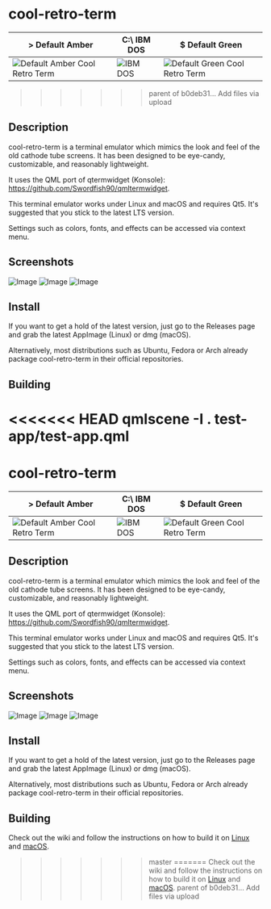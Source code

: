 # cool-retro-term

|> Default Amber|C:\ IBM DOS|$ Default Green|
|---|---|---|
|![Default Amber Cool Retro Term](https://user-images.githubusercontent.com/121322/32070717-16708784-ba42-11e7-8572-a8fcc10d7f7d.gif)|![IBM DOS](https://user-images.githubusercontent.com/121322/32070716-16567e5c-ba42-11e7-9e64-ba96dfe9b64d.gif)|![Default Green Cool Retro Term](https://user-images.githubusercontent.com/121322/32070715-163a1c94-ba42-11e7-80bb-41fbf10fc634.gif)|
>>>>>>> parent of b0deb31... Add files via upload

## Description
cool-retro-term is a terminal emulator which mimics the look and feel of the old cathode tube screens.
It has been designed to be eye-candy, customizable, and reasonably lightweight.

It uses the QML port of qtermwidget (Konsole): https://github.com/Swordfish90/qmltermwidget.

This terminal emulator works under Linux and macOS and requires Qt5. It's suggested that you stick to the latest LTS version.

Settings such as colors, fonts, and effects can be accessed via context menu.

## Screenshots
![Image](<https://i.imgur.com/TNumkDn.png>)
![Image](<https://i.imgur.com/hfjWOM4.png>)
![Image](<https://i.imgur.com/GYRDPzJ.jpg>)

## Install

If you want to get a hold of the latest version, just go to the Releases page and grab the latest AppImage (Linux) or dmg (macOS).

Alternatively, most distributions such as Ubuntu, Fedora or Arch already package cool-retro-term in their official repositories.

## Building

<<<<<<< HEAD
qmlscene -I . test-app/test-app.qml
=======
# cool-retro-term

|> Default Amber|C:\ IBM DOS|$ Default Green|
|---|---|---|
|![Default Amber Cool Retro Term](https://user-images.githubusercontent.com/121322/32070717-16708784-ba42-11e7-8572-a8fcc10d7f7d.gif)|![IBM DOS](https://user-images.githubusercontent.com/121322/32070716-16567e5c-ba42-11e7-9e64-ba96dfe9b64d.gif)|![Default Green Cool Retro Term](https://user-images.githubusercontent.com/121322/32070715-163a1c94-ba42-11e7-80bb-41fbf10fc634.gif)|

## Description
cool-retro-term is a terminal emulator which mimics the look and feel of the old cathode tube screens.
It has been designed to be eye-candy, customizable, and reasonably lightweight.

It uses the QML port of qtermwidget (Konsole): https://github.com/Swordfish90/qmltermwidget.

This terminal emulator works under Linux and macOS and requires Qt5. It's suggested that you stick to the latest LTS version.

Settings such as colors, fonts, and effects can be accessed via context menu.

## Screenshots
![Image](<https://i.imgur.com/TNumkDn.png>)
![Image](<https://i.imgur.com/hfjWOM4.png>)
![Image](<https://i.imgur.com/GYRDPzJ.jpg>)

## Install

If you want to get a hold of the latest version, just go to the Releases page and grab the latest AppImage (Linux) or dmg (macOS).

Alternatively, most distributions such as Ubuntu, Fedora or Arch already package cool-retro-term in their official repositories.

## Building

Check out the wiki and follow the instructions on how to build it on [Linux](https://github.com/Swordfish90/cool-retro-term/wiki/Build-Instructions-(Linux)) and [macOS](https://github.com/Swordfish90/cool-retro-term/wiki/Build-Instructions-(macOS)).
>>>>>>> master
=======
Check out the wiki and follow the instructions on how to build it on [Linux](https://github.com/Swordfish90/cool-retro-term/wiki/Build-Instructions-(Linux)) and [macOS](https://github.com/Swordfish90/cool-retro-term/wiki/Build-Instructions-(macOS)).
>>>>>>> parent of b0deb31... Add files via upload
